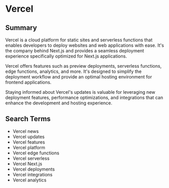 # Vercel

## Summary

Vercel is a cloud platform for static sites and serverless functions that enables developers to deploy websites and web applications with ease. It's the company behind Next.js and provides a seamless deployment experience specifically optimized for Next.js applications.

Vercel offers features such as preview deployments, serverless functions, edge functions, analytics, and more. It's designed to simplify the deployment workflow and provide an optimal hosting environment for frontend applications.

Staying informed about Vercel's updates is valuable for leveraging new deployment features, performance optimizations, and integrations that can enhance the development and hosting experience.

## Search Terms

- Vercel news
- Vercel updates
- Vercel features
- Vercel platform
- Vercel edge functions
- Vercel serverless
- Vercel Next.js
- Vercel deployments
- Vercel integrations
- Vercel analytics